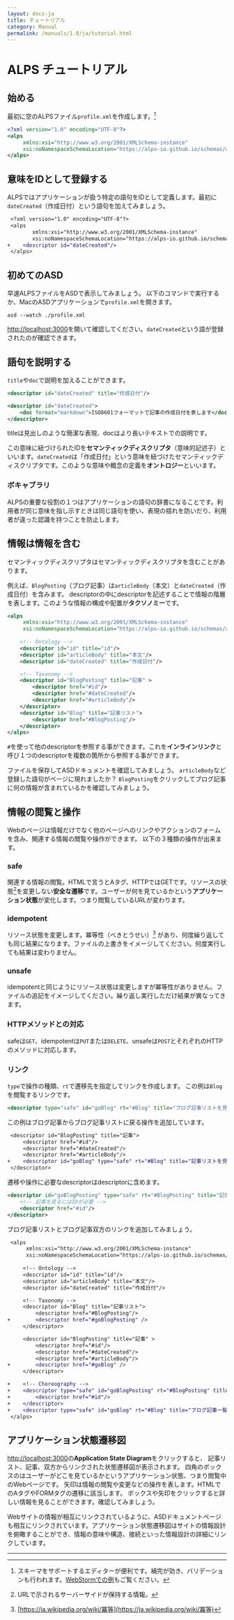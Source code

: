 ```yaml
---
layout: docs-ja
title: チュートリアル
category: Manual
permalink: /manuals/1.0/ja/tutorial.html
---
```

# ALPS チュートリアル

## 始める
最初に空のALPSファイル`profile.xml`を作成します。[^webstorm]

```xml
<?xml version="1.0" encoding="UTF-8"?>
<alps
     xmlns:xsi="http://www.w3.org/2001/XMLSchema-instance"
     xsi:noNamespaceSchemaLocation="https://alps-io.github.io/schemas/alps.xsd">
</alps>
```


[^webstorm]: スキーマをサポートするエディターが便利です。補完が効き、バリデーションも行われます。[WebStormでの例](https://hackmd.io/@koriym/webstorm-for-alps#%E3%82%B9%E3%82%B1%E3%83%AB%E3%83%88%E3%83%B3%E3%83%95%E3%82%A1%E3%82%A4%E3%83%AB%E3%81%AE%E4%BD%9C%E6%88%90)もご覧ください。


## 意味をIDとして登録する

ALPSではアプリケーションが扱う特定の語句をIDとして定義します。最初に`dateCreated`（作成日付）という語句を加えてみましょう。

```diff
 <?xml version="1.0" encoding="UTF-8"?>
 <alps
        xmlns:xsi="http://www.w3.org/2001/XMLSchema-instance"
        xsi:noNamespaceSchemaLocation="https://alps-io.github.io/schemas/alps.xsd">
+    <descriptor id="dateCreated"/>
 </alps>
```

## 初めてのASD

早速ALPSファイルをASDで表示してみましょう。 以下のコマンドで実行するか、MacのASDアプリケーションで`profile.xml`を開きます。

```
asd --watch ./profile.xml 
```

[http://localhost:3000](http://localhost:3000)を開いて確認してください。`dateCreated`という語が登録されたのが確認できます。

## 語句を説明する

`title`や`doc`で説明を加えることができます。

```xml
<descriptor id="dateCreated" title="作成日付"/>
```

```xml
<descriptor id="dateCreated">
    <doc format="markdown">ISO8601フォーマットで記事の作成日付を表します</doc>
</descriptor>
```

titleは見出しのような簡潔な表現、docはより長いテキストでの説明です。

この意味に紐づけられたIDを**セマンティックディスクリプタ**（意味的記述子）といいます。`dateCreated`は「作成日付」という意味を紐づけたセマンティックディスクリプタです。このような意味や概念の定義を**オントロジー**といいます。

### ボキャブラリ

ALPSの重要な役割の１つはアプリケーションの語句の辞書になることです。利用者が同じ意味を指し示すときは同じ語句を使い、表現の揺れを防いだり、利用者が違った認識を持つことを防止します。

## 情報は情報を含む

セマンティックディスクリプタはセマンティックディスクリプタを含むことがあります。

例えば、`BlogPosting`（ブログ記事）は`articleBody`（本文）と`dateCreated`（作成日付）を含みます。 descriptorの中にdescriptorを記述することで情報の階層を表します。このような情報の構成や配置が**タクソノミー**です。


```xml
<alps
     xmlns:xsi="http://www.w3.org/2001/XMLSchema-instance"
     xsi:noNamespaceSchemaLocation="https://alps-io.github.io/schemas/alps.xsd">
     
    <!-- Ontology -->
    <descriptor id="id" title="id"/>
    <descriptor id="articleBody" title="本文"/>
    <descriptor id="dateCreated" title="作成日付"/>

    <!-- Taxonomy -->
    <descriptor id="BlogPosting" title="記事" >
        <descriptor href="#id"/>
        <descriptor href="#dateCreated"/>
        <descriptor href="#articleBody"/>
    </descriptor>
    <descriptor id="Blog" title="記事リスト">
        <descriptor href="#BlogPosting"/>
    </descriptor>
</alps>
```

`#`を使って他のdescriptorを参照する事ができます。これを**インラインリンク**と呼び１つのdescriptorを複数の箇所から参照する事ができます。

ファイルを保存してASDドキュメントを確認してみましょう。
`articleBody`など登録した語句がページに現れましたか？ `BlogPosting`をクリックしてブログ記事に何の情報が含まれているかを確認してみましょう。

## 情報の閲覧と操作

Webのページは情報だけでなく他のページへのリンクやアクションのフォームを含み、関連する情報の閲覧や操作ができます。 以下の３種類の操作が出来ます。

### safe

関連する情報の閲覧。HTMLで言うとAタグ、HTTPではGETです。リソースの状態[^resource_state]を変更しない**安全な遷移**です。ユーザーが何を見ているかという**アプリケーション状態**が変化します。つまり閲覧しているURLが変わります。

[^resource_state]: URLで示されるサーバーサイドが保持する情報。

### idempotent

リソース状態を変更します。冪等性（べきとうせい）[^idempotent] があり、何度繰り返しても同じ結果になります。ファイルの上書きをイメージしてください。何度実行しても結果は変わりません。

[^idempotent]: [https://ja.wikipedia.org/wiki/冪等](https://ja.wikipedia.org/wiki/冪等)

### unsafe

idempotentと同じようにリソース状態は変更しますが冪等性がありません。ファイルの追記をイメージしてください。繰り返し実行しただけ結果が異なってきます。

### HTTPメソッドとの対応

safeは`GET`、idempotentは`PUT`または`DELETE`、unsafeは`POST`とそれぞれのHTTPのメソッドに対応します。


### リンク

`type`で操作の種類、`rt`で遷移先を指定してリンクを作成します。
この例は`Blog`を閲覧するリンクです。

```xml
<descriptor type="safe" id="goBlog" rt="#Blog" title="ブログ記事リストを見る" />
```

この例はブログ記事からブログ記事リストに戻る操作を追加しています。

```diff
 <descriptor id="BlogPosting" title="記事">
     <descriptor href="#id"/>
     <descriptor href="#dateCreated"/>
     <descriptor href="#articleBody"/>
+    <descriptor id="goBlog" type="safe" rt="#Blog" title="記事リストを見る"/>
 </descriptor>
```

遷移や操作に必要なdescriptorはdescriptorに含めます。

```xml
<descriptor id="goBlogPosting" type="safe" rt="#BlogPosting" title="記事を見る">
    <!-- 記事を見るにはIDが必要 -->
    <descriptor href="#id"/>
</descriptor>
```

ブログ記事リストとブログ記事双方のリンクを追加してみましょう。

```diff
 <alps
      xmlns:xsi="http://www.w3.org/2001/XMLSchema-instance"
      xsi:noNamespaceSchemaLocation="https://alps-io.github.io/schemas/alps.xsd">
     
     <!-- Ontology -->
     <descriptor id="id" title="id"/>
     <descriptor id="articleBody" title="本文"/>
     <descriptor id="dateCreated" title="作成日付"/>

     <!-- Taxonomy -->
     <descriptor id="Blog" title="記事リスト">
         <descriptor href="#BlogPosting"/>
+        <descriptor href="#goBlogPosting" />
     </descriptor>

     <descriptor id="BlogPosting" title="記事" >
         <descriptor href="#id"/>
         <descriptor href="#dateCreated"/>
         <descriptor href="#articleBody"/>
+        <descriptor href="#goBlog" />
     </descriptor>

+    <!-- Choreography -->
+    <descriptor type="safe" id="goBlogPosting" rt="#BlogPosting" title="ブログ記事を見る">
+        <descriptor href="#id"/>
+    </descriptor>
+    <descriptor type="safe" id="goBlog" rt="#Blog" title="ブログ記事一覧を見る" />
 </alps>
```

## アプリケーション状態遷移図

[http://localhost:3000](http://localhost:3000)の**Application State Diagram**をクリックすると、 記事リスト、記事、双方からリンクされた状態遷移図が表示されます。
四角のボックスのはユーザーがどこを見ているかというアプリケーション状態、つまり閲覧中のWebページです。
矢印は情報の閲覧や変更などの操作を表します。HTMLでのAタグやFORMタグの遷移に該当します。
ボックスや矢印をクリックすると詳しい情報を見ることができます。確認してみましょう。

Webサイトの情報が相互にリンクされているように、ASDドキュメントページも相互にリンクされています。アプリケーション状態遷移図はサイトの情報設計を俯瞰することができ、情報の意味や構造、接続といった情報設計の詳細にリンクしています。

---

